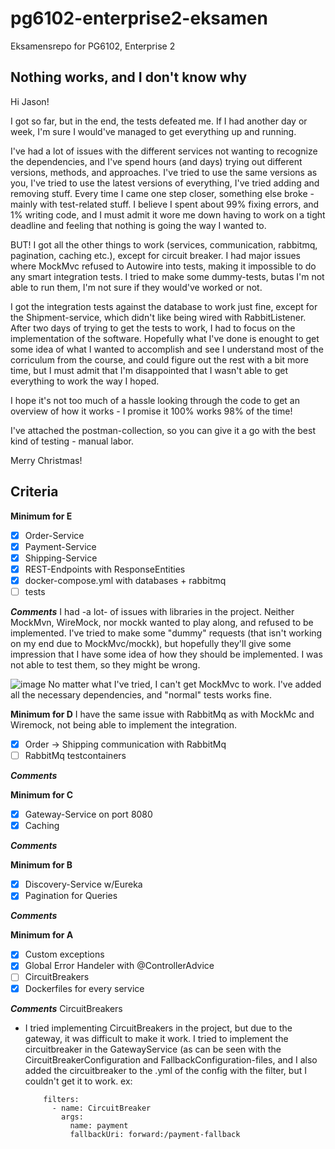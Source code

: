 # pg6102-enterprise2-eksamen
Eksamensrepo for PG6102, Enterprise 2

## Nothing works, and I don't know why

Hi Jason! 

I got so far, but in the end, the tests defeated me. If I had another day or week, I'm sure I would've managed to get everything up and running.

I've had a lot of issues with the different services not wanting to recognize the dependencies, and I've spend hours (and days) trying out different versions,
methods, and approaches. I've tried to use the same versions as you, I've tried to use the latest versions of everything, I've tried adding and removing stuff.
Every time I came one step closer, something else broke - mainly with test-related stuff. I believe I spent about 99% fixing errors, and 1% writing code, and I must admit it wore me down having to work on a tight deadline and feeling that nothing is going the way I wanted to.

BUT! I got all the other things to work (services, communication, rabbitmq, pagination, caching etc.), except for circuit breaker. I had major issues where MockMvc refused to Autowire into tests, making it impossible to do any smart integration tests. I tried to make some dummy-tests, butas I'm not able to run them, I'm not sure if they would've worked or not.

I got the integration tests against the database to work just fine, except for the Shipment-service, which didn't like being wired with RabbitListener. After two days of trying to get the tests to work, I had to focus on the implementation of the software. Hopefully what I've done is enought to get some idea of what I wanted to accomplish and see I understand most of the corriculum from the course, and could figure out the rest with a bit more time, but I must admit that I'm disappointed that I wasn't able to get everything to work the way I hoped.

I hope it's not too much of a hassle looking through the code to get an overview of how it works - I promise it 100% works 98% of the time! 

I've attached the postman-collection, so you can give it a go with the best kind of testing - manual labor.

Merry Christmas! 

## Criteria

**Minimum for E**
- [x] Order-Service
- [x] Payment-Service
- [x] Shipping-Service
- [x] REST-Endpoints with ResponseEntities
- [x] docker-compose.yml with databases + rabbitmq
- [ ] tests

***Comments***
I had -a lot- of issues with libraries in the project. Neither MockMvn, WireMock, nor mockk wanted to play along, and refused to be implemented. I've tried to make some "dummy" requests (that isn't working on my end due to MockMvc/mockk), but hopefully they'll give some impression that I have some idea of how they should be implemented. I was not able to test them, so they might be wrong.

![image](https://user-images.githubusercontent.com/23049454/203850306-09a6e84f-7f72-4bff-9286-a8adf55538fe.png)
No matter what I've tried, I can't get MockMvc to work. I've added all the necessary dependencies, and "normal" tests works fine.

**Minimum for D**
I have the same issue with RabbitMq as with MockMc and Wiremock, not being able to implement the integration.
- [x] Order -> Shipping communication with RabbitMq
- [ ] RabbitMq testcontainers

***Comments***

**Minimum for C**
- [x] Gateway-Service on port 8080
- [x] Caching

***Comments***

**Minimum for B**
- [x] Discovery-Service w/Eureka
- [x] Pagination for Queries

***Comments***

**Minimum for A**
- [x] Custom exceptions
- [x] Global Error Handeler with @ControllerAdvice
- [ ] CircuitBreakers
- [x] Dockerfiles for every service

***Comments***
CircuitBreakers
- I tried implementing CircuitBreakers in the project, but due to the gateway, it was difficult to make it work. I tried to implement the circuitbreaker in the GatewayService (as can be seen with the CircuitBreakerConfiguration and FallbackConfiguration-files, and I also added the circuitbreaker to the .yml of the config with the filter, but I couldn't get it to work. ex: 

          filters:
            - name: CircuitBreaker
              args:
                name: payment
                fallbackUri: forward:/payment-fallback
